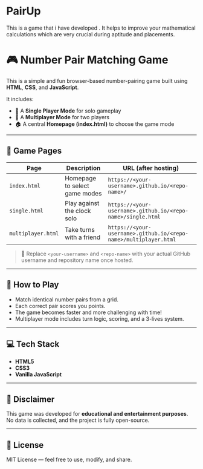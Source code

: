# PairUp
This is a game that i have developed . It helps to improve your mathematical calculations which are very crucial during aptitude and placements.

# 🎮 Number Pair Matching Game

This is a simple and fun browser-based number-pairing game built using **HTML**, **CSS**, and **JavaScript**.

It includes:
- 🧠 A **Single Player Mode** for solo gameplay
- 🤝 A **Multiplayer Mode** for two players
- 🏠 A central **Homepage (index.html)** to choose the game mode

---

## 🧩 Game Pages

| Page            | Description                      | URL (after hosting)                                |
|-----------------|----------------------------------|-----------------------------------------------------|
| `index.html`    | Homepage to select game modes    | `https://<your-username>.github.io/<repo-name>/`    |
| `single.html`   | Play against the clock solo      | `https://<your-username>.github.io/<repo-name>/single.html` |
| `multiplayer.html` | Take turns with a friend       | `https://<your-username>.github.io/<repo-name>/multiplayer.html` |

> 🔁 Replace `<your-username>` and `<repo-name>` with your actual GitHub username and repository name once hosted.

---

## 🚀 How to Play

- Match identical number pairs from a grid.
- Each correct pair scores you points.
- The game becomes faster and more challenging with time!
- Multiplayer mode includes turn logic, scoring, and a 3-lives system.

---

## 💻 Tech Stack

- **HTML5**
- **CSS3**
- **Vanilla JavaScript**

---

## 📢 Disclaimer

This game was developed for **educational and entertainment purposes**. No data is collected, and the project is fully open-source.

---

## 📎 License

MIT License — feel free to use, modify, and share.
